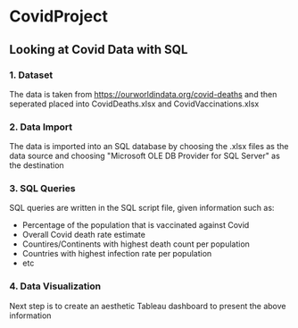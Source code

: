 # CovidProject
## Looking at Covid Data with SQL

### 1. Dataset
The data is taken from https://ourworldindata.org/covid-deaths and then seperated placed into CovidDeaths.xlsx and CovidVaccinations.xlsx

### 2. Data Import
The data is imported into an SQL database by choosing the .xlsx files as the data source and choosing "Microsoft OLE DB Provider for SQL Server" as the destination

### 3. SQL Queries
SQL queries are written in the SQL script file, given information such as:

* Percentage of the population that is vaccinated against Covid
* Overall Covid death rate estimate
* Countires/Continents with highest death count per population
* Countries with highest infection rate per population
* etc

### 4. Data Visualization
Next step is to create an aesthetic Tableau dashboard to present the above information

